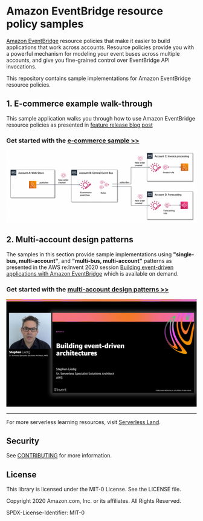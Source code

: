 # Amazon EventBridge resource policy samples

[Amazon EventBridge](https://aws.amazon.com/eventbridge) resource policies that make it easier to build applications that work across accounts. Resource policies provide you with a powerful mechanism for modeling your event buses across multiple accounts, and give you fine-grained control over EventBridge API invocations.

This repository contains sample implementations for Amazon EventBridge resource policies.

## 1. E-commerce example walk-through

This sample application walks you through how to use Amazon EventBridge resource policies as presented in [feature release blog post](https://aws.amazon.com/blogs/compute/simplifying-cross-account-access-with-amazon-eventbridge-resource-policies)

### Get started with the [e-commerce sample >>](blog/README.md)

![Walkthrough architecture](docs/images/ecommerce-example.png "Walkthrough architecture")

## 2. Multi-account design patterns

The samples in this section provide sample implementations using **"single-bus, multi-account"**, and **"multi-bus, multi-account"** patterns as presented in the AWS re:Invent 2020 session [Building event-driven applications with Amazon EventBridge](https://virtual.awsevents.com/media/t/1_ynykxz80/186983983) which is available on demand.

### Get started with the [multi-account design patterns >>](patterns/README.md)

![Walkthrough architecture](docs/images/reinvent.png "Building event-driven applications with Amazon EventBridge")

---

For more serverless learning resources, visit [Serverless Land](https://serverlessland.com/).

## Security

See [CONTRIBUTING](CONTRIBUTING.md#security-issue-notifications) for more information.

## License

This library is licensed under the MIT-0 License. See the LICENSE file.

Copyright 2020 Amazon.com, Inc. or its affiliates. All Rights Reserved.

SPDX-License-Identifier: MIT-0